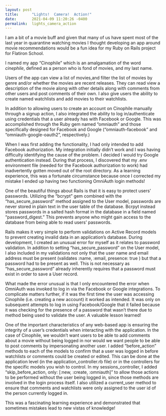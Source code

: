 ```yaml
---
layout: post
title:      "Lights!  Camera!  Action!"
date:       2021-04-09 11:20:26 -0400
permalink:  lights_camera_action
---
```


I am a bit of a movie buff and given that many of us have spent most of the last year in quarantine watching movies I thought developing an app around movie recommendations would be a fun idea for my Ruby on Rails project for Flatiron School.  

I named my app “Cinophile” which is an amalgamation of the word *cinephile*, defined as a person who is fond of movies, and my last name.

Users of the app can view a list of movies,and filter the list of movies by genre and/or whether the movies are recent releases.  They can read  view a description of the movie along with other details along with comments from other users and post comments of their own.  I also give users the ability to create named watchlists and add movies to their watchlists.  

In addition to allowing users to create an account on Cinophile manually through a signup action, I also integrated the ability to log in/authenticate using credentials that a user already has with Facebook or Google.  This was accomplished through the Ruby gem named “omniauth” and those specifically designed for Facebook and Google (“omniauth-facebook” and “omniauth-google-oauth2”, respectively.)

When I was first adding the functionality, I had only intended to add Facebook authorization.  My integration initially didn’t work and I was having difficulty identifying the cause of the problem.  I decided I would try Google authentication instead.  During that process, I discovered that my .env environment file (needed for the Facebook authorization to work) had inadvertently gotten moved out of the root directory.  As a learning experience, this was a fortunate circumstance because once I corrected my mistake I ended up having two functioning OmniAuth login methods!

One of the beautiful things about Rails is that it is easy to protect users’ passwords.  Utilizing the “bcrypt” gem combined with the “has_secure_password” method assigned to the User model, passwords are never stored in plain text in the user table of the database.  Bcrpyt instead stores passwords in a salted hash format in the database in a field named “password_digest.”  This prevents anyone who might gain access to the database from being able to read users’ passwords.

Rails makes it very simple to perform validations on Active Record models to prevent creating invalid data in an application’s database.  During development, I created an unusual error for myself as it relates to password validation.  In addition to setting “has_secure_password” on the User model, I also included in my validations not only that the user name and email address must be present (validates :name, :email, presence: true ) but that a password had to be present as well.  This is not necessary as “has_secure_password” already inherently requires that a password must exist in order to save a User record.

What made the error unusual is that I only encountered the error when OmniAuth was invoked to log in via the Facebook or Google integrations.  To complicate matters further, if it was the first time the user was accessing Cinophile (i.e. creating a new account) it worked as intended.  It was only on subsequent attempts to log in using Facebook/Google that it failed because it was checking for the presence of a password that wasn’t there due to method being used to validate the user.  A valuable lesson learned!

One of the important characteristics of any web-based app is ensuring the integrity of a user’s credentials when interacting with the application.  In the case of Cinophile, we wouldn’t want users to be able to add comments about a movie without being logged in nor would we want people to be able to post comments by impersonating another user.  I added “before_action” methods to each of the models to confirm that a user was logged in before watchlists or comments could be created or edited.  This can be done at the application level (in the application_controller.rb file) or in the controllers for the specific models you wish to control.  In my sessions_controller, I added  “skip_before_action, only: [:new, :create, :omniauth]” to allow those actions to be performed without the user being logged in, since those methods are involved in the login process itself.  I also utilized a current_user method to ensure that comments and watchlists were only assigned to the user id of the person currently logged in.

This was a fascinating learning experience and demonstrated that sometimes mistakes lead to new vistas of knowledge!
